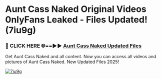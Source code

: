# Aunt Cass Naked Original Videos 0nlyFans Leaked - Files Updated! (7iu9g)

<h3>🔴 CLICK HERE 🌐==►► <a href="https://tinyurl.com/yckcrads" rel="nofollow">Aunt Cass Naked Updated Files</a></h3>

Get Aunt Cass Naked and all content. Now you can access all videos and pictures of Aunt Cass Naked. New Updated Files 2025!

[![7iu9g](https://i.imgur.com/hpKpOFt.gif)](https://tinyurl.com/yckcrads)

